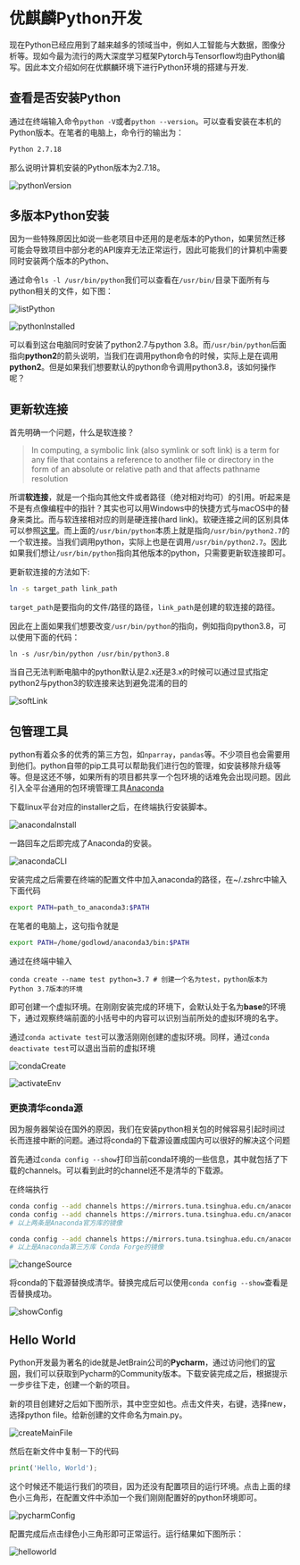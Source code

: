 # 优麒麟Python开发

现在Python已经应用到了越来越多的领域当中，例如人工智能与大数据，图像分析等。现如今最为流行的两大深度学习框架Pytorch与Tensorflow均由Python编写。因此本文介绍如何在优麒麟环境下进行Python环境的搭建与开发.

## 查看是否安装Python

通过在终端输入命令``python -V``或者``python --version``。可以查看安装在本机的Python版本。在笔者的电脑上，命令行的输出为：

```bash
Python 2.7.18
```

那么说明计算机安装的Python版本为2.7.18。

![pythonVersion](%E4%BC%98%E9%BA%92%E9%BA%9FPython%E5%BC%80%E5%8F%91.assets/pythonVersion-16327482632661.png)

## 多版本Python安装

因为一些特殊原因比如说一些老项目中还用的是老版本的Python，如果贸然迁移可能会导致项目中部分老的API废弃无法正常运行，因此可能我们的计算机中需要同时安装两个版本的Python、

通过命令``ls -l /usr/bin/python``我们可以查看在``/usr/bin/``目录下面所有与python相关的文件，如下图：

![listPython](%E4%BC%98%E9%BA%92%E9%BA%9FPython%E5%BC%80%E5%8F%91.assets/listPython-16327482651112.png)

![pythonInstalled](%E4%BC%98%E9%BA%92%E9%BA%9FPython%E5%BC%80%E5%8F%91.assets/pythonInstalled-16327482668333.png)

可以看到这台电脑同时安装了python2.7与python 3.8。而``/usr/bin/python``后面指向**python2**的箭头说明，当我们在调用python命令的时候，实际上是在调用**python2**。但是如果我们想要默认的python命令调用python3.8，该如何操作呢？

## 更新软连接

首先明确一个问题，什么是软连接？

> In computing, a symbolic link (also symlink or soft link) is a term for any file that contains a reference to another file or directory in the form of an absolute or relative path and that affects pathname resolution

所谓**软连接**，就是一个指向其他文件或者路径（绝对相对均可）的引用。听起来是不是有点像编程中的指针？其实也可以用Windows中的快捷方式与macOS中的替身来类比。而与软连接相对应的则是硬连接(hard link)。软硬连接之间的区别具体可以参照[这里](https://en.wikipedia.org/wiki/Symbolic_link)。而上面的``/usr/bin/python``本质上就是指向``/usr/bin/python2.7``的一个软连接。当我们调用python，实际上也是在调用``/usr/bin/python2.7``。因此如果我们想让``/usr/bin/python``指向其他版本的python，只需要更新软连接即可。

更新软连接的方法如下:

```bash
ln -s target_path link_path
```

``target_path``是要指向的文件/路径的路径，``link_path``是创建的软连接的路径。

因此在上面如果我们想要改变``/usr/bin/python``的指向，例如指向python3.8，可以使用下面的代码：

```
ln -s /usr/bin/python /usr/bin/python3.8
```

当自己无法判断电脑中的python默认是2.x还是3.x的时候可以通过显式指定python2与python3的软连接来达到避免混淆的目的

![softLink](%E4%BC%98%E9%BA%92%E9%BA%9FPython%E5%BC%80%E5%8F%91.assets/softLink-16327482707364.png)

## 包管理工具

python有着众多的优秀的第三方包，如``nparray``，``pandas``等。不少项目也会需要用到他们。python自带的pip工具可以帮助我们进行包的管理，如安装移除升级等等。但是这还不够，如果所有的项目都共享一个包环境的话难免会出现问题。因此引入全平台通用的包环境管理工具[Anaconda](https://www.anaconda.com/products/individual-d)

下载linux平台对应的installer之后，在终端执行安装脚本。

![anacondaInstall](%E4%BC%98%E9%BA%92%E9%BA%9FPython%E5%BC%80%E5%8F%91.assets/anacondaInstall-16327482723695.png)

一路回车之后即完成了Anaconda的安装。

![anacondaCLI](%E4%BC%98%E9%BA%92%E9%BA%9FPython%E5%BC%80%E5%8F%91.assets/anacondaCLI-16327482748366.png)

安装完成之后需要在终端的配置文件中加入anaconda的路径，在~/.zshrc中输入下面代码

```bash
export PATH=path_to_anaconda3:$PATH
```

在笔者的电脑上，这句指令就是

```bash
export PATH=/home/godlowd/anaconda3/bin:$PATH
```

通过在终端中输入

```
conda create --name test python=3.7 # 创建一个名为test，python版本为Python 3.7版本的环境
```

即可创建一个虚拟环境。在刚刚安装完成的环境下，会默认处于名为**base**的环境下，通过观察终端前面的小括号中的内容可以识别当前所处的虚拟环境的名字。

通过``conda activate test``可以激活刚刚创建的虚拟环境。同样，通过``conda deactivate test``可以退出当前的虚拟环境

![condaCreate](%E4%BC%98%E9%BA%92%E9%BA%9FPython%E5%BC%80%E5%8F%91.assets/condaCreate-16327482768397.png)

![activateEnv](%E4%BC%98%E9%BA%92%E9%BA%9FPython%E5%BC%80%E5%8F%91.assets/activateEnv-16327482782468.png)

### 更换清华conda源

因为服务器架设在国外的原因，我们在安装python相关包的时候容易引起时间过长而连接中断的问题。通过将conda的下载源设置成国内可以很好的解决这个问题

首先通过``conda config --show``打印当前conda环境的一些信息，其中就包括了下载的channels。可以看到此时的channel还不是清华的下载源。

在终端执行

```bash
conda config --add channels https://mirrors.tuna.tsinghua.edu.cn/anaconda/pkgs/free/
conda config --add channels https://mirrors.tuna.tsinghua.edu.cn/anaconda/pkgs/main/
# 以上两条是Anaconda官方库的镜像

conda config --add channels https://mirrors.tuna.tsinghua.edu.cn/anaconda/cloud/conda-forge/
# 以上是Anaconda第三方库 Conda Forge的镜像
```

![changeSource](%E4%BC%98%E9%BA%92%E9%BA%9FPython%E5%BC%80%E5%8F%91.assets/changeSource-16327482800899.png)

将conda的下载源替换成清华。替换完成后可以使用``conda config --show``查看是否替换成功。

![showConfig](%E4%BC%98%E9%BA%92%E9%BA%9FPython%E5%BC%80%E5%8F%91.assets/showConfig-163274828137510.png)

## Hello World

Python开发最为著名的ide就是JetBrain公司的**Pycharm**，通过访问他们的[官网](https://www.jetbrains.com/pycharm/download/#section=linux)，我们可以获取到Pycharm的Community版本。下载安装完成之后，根据提示一步步往下走，创建一个新的项目。

新的项目创建好之后如下图所示，其中空空如也。点击文件夹，右键，选择new，选择python file。给新创建的文件命名为main.py。

![createMainFile](%E4%BC%98%E9%BA%92%E9%BA%9FPython%E5%BC%80%E5%8F%91.assets/createMainFile-163274828300611.png)

然后在新文件中复制一下的代码

```python
print('Hello, World');
```

这个时候还不能运行我们的项目，因为还没有配置项目的运行环境。点击上面的绿色小三角形，在配置文件中添加一个我们刚刚配置好的python环境即可。

![pycharmConfig](%E4%BC%98%E9%BA%92%E9%BA%9FPython%E5%BC%80%E5%8F%91.assets/pycharmConfig-163274828453012.png)

配置完成后点击绿色小三角形即可正常运行。运行结果如下图所示：

![helloworld](%E4%BC%98%E9%BA%92%E9%BA%9FPython%E5%BC%80%E5%8F%91.assets/helloworld-163274828618313.png)

